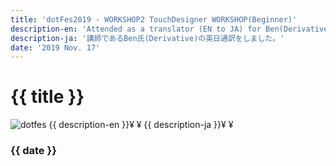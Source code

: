 ```yaml
---
title: 'dotFes2019 - WORKSHOP2 TouchDesigner WORKSHOP(Beginner)'
description-en: 'Attended as a translator (EN to JA) for Ben(Derivative)'
description-ja: '講師であるBen氏(Derivative)の英日通訳をしました。'
date: '2019 Nov. 17'
---
```

# {{ title }}
![dotfes](/images/works/dotfes01.jpeg)
{{ description-en }}¥
¥
{{ description-ja }}¥
¥
### {{ date }}
